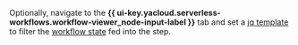 Optionally, navigate to the **{{ ui-key.yacloud.serverless-workflows.workflow-viewer_node-input-label }}** tab and set a [jq template](../../../serverless-integrations/concepts/workflows/templating.md) to filter the [workflow state](../../../serverless-integrations/concepts/workflows/workflow.md#state) fed into the step.
